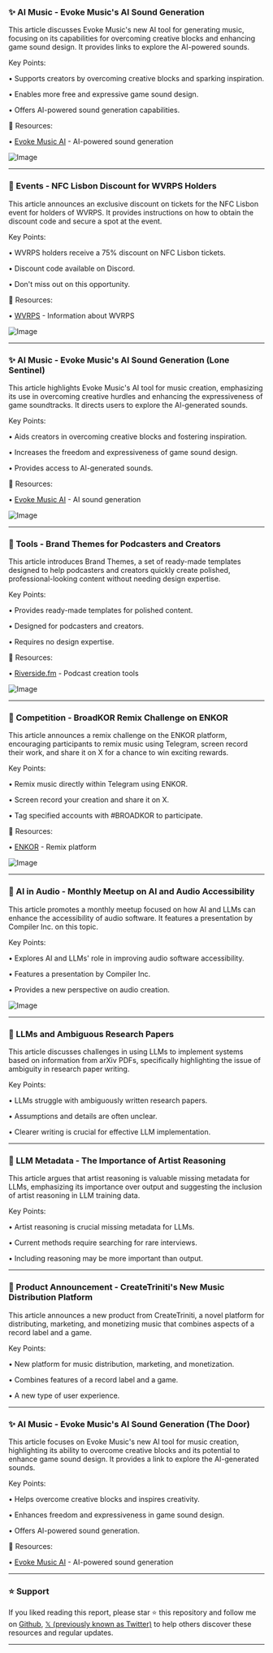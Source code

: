 ### ✨ AI Music - Evoke Music's AI Sound Generation

This article discusses Evoke Music's new AI tool for generating music, focusing on its capabilities for overcoming creative blocks and enhancing game sound design.  It provides links to explore the AI-powered sounds.

Key Points:

• Supports creators by overcoming creative blocks and sparking inspiration.


• Enables more free and expressive game sound design.


• Offers AI-powered sound generation capabilities.


🔗 Resources:

• [Evoke Music AI](https://evokemusic.short.gy/veil-of-lament) - AI-powered sound generation


![Image](https://pbs.twimg.com/ext_tw_video_thumb/1902277741317402624/pu/img/3Avr-xRQhjPi17kx.jpg)

---

### 🚀 Events - NFC Lisbon Discount for WVRPS Holders

This article announces an exclusive discount on tickets for the NFC Lisbon event for holders of WVRPS. It provides instructions on how to obtain the discount code and secure a spot at the event.

Key Points:

• WVRPS holders receive a 75% discount on NFC Lisbon tickets.


• Discount code available on Discord.


• Don't miss out on this opportunity.


🔗 Resources:

• [WVRPS](https://x.com/wvrps) -  Information about WVRPS


![Image](https://pbs.twimg.com/ext_tw_video_thumb/1902755464343126016/pu/img/VY4gBuxKQAiqQzit.jpg)

---

### ✨ AI Music - Evoke Music's AI Sound Generation (Lone Sentinel)

This article highlights Evoke Music's AI tool for music creation, emphasizing its use in overcoming creative hurdles and enhancing the expressiveness of game soundtracks.  It directs users to explore the AI-generated sounds.

Key Points:

• Aids creators in overcoming creative blocks and fostering inspiration.


• Increases the freedom and expressiveness of game sound design.


• Provides access to AI-generated sounds.


🔗 Resources:

• [Evoke Music AI](https://evokemusic.short.gy/lone-sentinel) - AI sound generation


![Image](https://pbs.twimg.com/ext_tw_video_thumb/1900405620450484226/pu/img/XY0mTEVUBssORtNf.jpg)

---

### 🚀 Tools - Brand Themes for Podcasters and Creators

This article introduces Brand Themes, a set of ready-made templates designed to help podcasters and creators quickly create polished, professional-looking content without needing design expertise.


Key Points:

• Provides ready-made templates for polished content.


• Designed for podcasters and creators.


• Requires no design expertise.


🔗 Resources:

• [Riverside.fm](https://x.com/RiversidedotFM) - Podcast creation tools


![Image](https://pbs.twimg.com/ext_tw_video_thumb/1901667919945224192/pu/img/8TY6SxPb40xIVzDR.jpg)

---

### 🚀 Competition - BroadKOR Remix Challenge on ENKOR

This article announces a remix challenge on the ENKOR platform, encouraging participants to remix music using Telegram, screen record their work, and share it on X for a chance to win exciting rewards.


Key Points:

• Remix music directly within Telegram using ENKOR.


• Screen record your creation and share it on X.


• Tag specified accounts with #BROADKOR to participate.


🔗 Resources:

• [ENKOR](https://t.me/ENKORbot) -  Remix platform


![Image](https://pbs.twimg.com/ext_tw_video_thumb/1901662731595661313/pu/img/XFpDix4MK5DeXyJV.jpg)

---

### 🤖  AI in Audio - Monthly Meetup on AI and Audio Accessibility

This article promotes a monthly meetup focused on how AI and LLMs can enhance the accessibility of audio software.  It features a presentation by Compiler Inc. on this topic.


Key Points:

•  Explores AI and LLMs' role in improving audio software accessibility.


•  Features a presentation by Compiler Inc.


•  Provides a new perspective on audio creation.


![Image](https://pbs.twimg.com/media/GmQI64qagAAkxsU?format=jpg&name=small)

---

### 🤖 LLMs and Ambiguous Research Papers

This article discusses challenges in using LLMs to implement systems based on information from arXiv PDFs, specifically highlighting the issue of ambiguity in research paper writing.


Key Points:

• LLMs struggle with ambiguously written research papers.


• Assumptions and details are often unclear.


• Clearer writing is crucial for effective LLM implementation.



---

### 🤖  LLM Metadata - The Importance of Artist Reasoning

This article argues that artist reasoning is valuable missing metadata for LLMs, emphasizing its importance over output and suggesting the inclusion of artist reasoning in LLM training data.


Key Points:

• Artist reasoning is crucial missing metadata for LLMs.


•  Current methods require searching for rare interviews.


• Including reasoning may be more important than output.


---

### 🚀 Product Announcement - CreateTriniti's New Music Distribution Platform

This article announces a new product from CreateTriniti, a novel platform for distributing, marketing, and monetizing music that combines aspects of a record label and a game.


Key Points:

• New platform for music distribution, marketing, and monetization.


• Combines features of a record label and a game.


•  A new type of user experience.


---

### ✨ AI Music - Evoke Music's AI Sound Generation (The Door)

This article focuses on Evoke Music's new AI tool for music creation, highlighting its ability to overcome creative blocks and its potential to enhance game sound design. It provides a link to explore the AI-generated sounds.


Key Points:

•  Helps overcome creative blocks and inspires creativity.


•  Enhances freedom and expressiveness in game sound design.


•  Offers AI-powered sound generation.


🔗 Resources:

• [Evoke Music AI](https://evokemusic.short.gy/The-Door) - AI-powered sound generation


---

### ⭐️ Support

If you liked reading this report, please star ⭐️ this repository and follow me on [Github](https://github.com/Drix10), [𝕏 (previously known as Twitter)](https://x.com/DRIX_10_) to help others discover these resources and regular updates.

---
